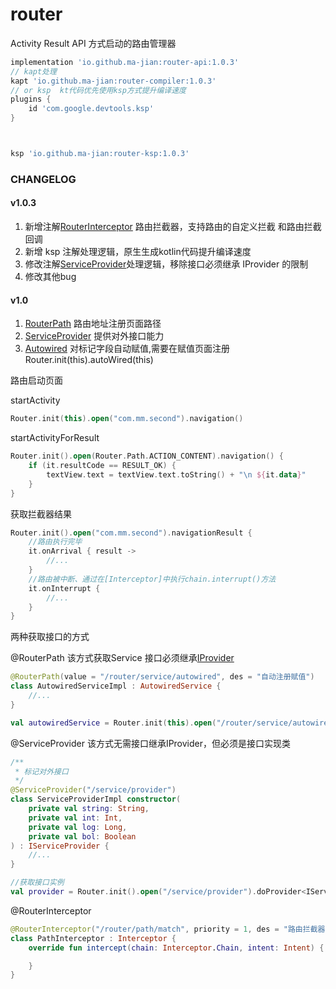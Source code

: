 # router

Activity Result API 方式启动的路由管理器

```groovy
implementation 'io.github.ma-jian:router-api:1.0.3'
// kapt处理
kapt 'io.github.ma-jian:router-compiler:1.0.3'
// or ksp  kt代码优先使用ksp方式提升编译速度
plugins {
    id 'com.google.devtools.ksp'
}



ksp 'io.github.ma-jian:router-ksp:1.0.3'
```

### **CHANGELOG**

#### v1.0.3

1. 新增注解[RouterInterceptor](router-annotation/src/main/java/com/mm/router/annotation/RouterInterceptor.kt) 路由拦截器，支持路由的自定义拦截
   和路由拦截回调
2. 新增 ksp 注解处理逻辑，原生生成kotlin代码提升编译速度
3. 修改注解[ServiceProvider](router-annotation/src/main/java/com/mm/router/annotation/ServiceProvider.kt)处理逻辑，移除接口必须继承 IProvider 的限制
4. 修改其他bug

#### v1.0

1. [RouterPath](router-annotation/src/main/java/com/mm/router/annotation/RouterPath.kt) 路由地址注册页面路径
2. [ServiceProvider](router-annotation/src/main/java/com/mm/router/annotation/ServiceProvider.kt) 提供对外接口能力
3. [Autowired](router-annotation/src/main/java/com/mm/router/annotation/Autowired.kt) 对标记字段自动赋值,需要在赋值页面注册
   Router.init(this).autoWired(this)

路由启动页面

startActivity

```kotlin
Router.init(this).open("com.mm.second").navigation()
```

startActivityForResult

```kotlin
Router.init().open(Router.Path.ACTION_CONTENT).navigation() {
    if (it.resultCode == RESULT_OK) {
        textView.text = textView.text.toString() + "\n ${it.data}"
    }
}
```
获取拦截器结果
```kotlin
Router.init().open("com.mm.second").navigationResult {
    //路由执行完毕
    it.onArrival { result ->
        //...
    }
    //路由被中断、通过在[Interceptor]中执行chain.interrupt()方法
    it.onInterrupt {
        //...
    }
}
```

两种获取接口的方式

@RouterPath 该方式获取Service 接口必须继承[IProvider](router-api/src/main/java/com/mm/router/IProvider.kt)

```kotlin
@RouterPath(value = "/router/service/autowired", des = "自动注册赋值")
class AutowiredServiceImpl : AutowiredService {
    //...
}

val autowiredService = Router.init(this).open("/router/service/autowired").doProvider<AutowiredService>()
```

@ServiceProvider 该方式无需接口继承IProvider，但必须是接口实现类

```kotlin
/**
 * 标记对外接口
 */
@ServiceProvider("/service/provider")
class ServiceProviderImpl constructor(
    private val string: String,
    private val int: Int,
    private val log: Long,
    private val bol: Boolean
) : IServiceProvider {
    //...
}

//获取接口实例
val provider = Router.init().open("/service/provider").doProvider<IServiceProvider>()
```

@RouterInterceptor

```kotlin
@RouterInterceptor("/router/path/match", priority = 1, des = "路由拦截器")
class PathInterceptor : Interceptor {
    override fun intercept(chain: Interceptor.Chain, intent: Intent) {

    }
}
```


